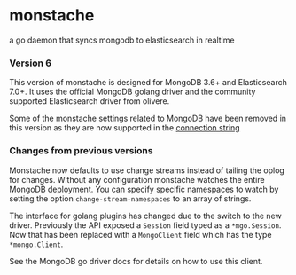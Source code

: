 # monstache
a go daemon that syncs mongodb to elasticsearch in realtime

### Version 6

This version of monstache is designed for MongoDB 3.6+ and Elasticsearch 7.0+.  It uses the official MongoDB
golang driver and the community supported Elasticsearch driver from olivere.

Some of the monstache settings related to MongoDB have been removed in this version as they are now supported in the 
[connection string](https://github.com/mongodb/mongo-go-driver/blob/v1.0.0/x/network/connstring/connstring.go)

### Changes from previous versions

Monstache now defaults to use change streams instead of tailing the oplog for changes.  Without any configuration
monstache watches the entire MongoDB deployment.  You can specify specific namespaces to watch by setting the option
`change-stream-namespaces` to an array of strings.

The interface for golang plugins has changed due to the switch to the new driver. Previously the API exposed
a `Session` field typed as a `*mgo.Session`.  Now that has been replaced with a `MongoClient` field which has the type
`*mongo.Client`. 

See the MongoDB go driver docs for details on how to use this client.
